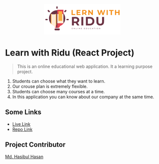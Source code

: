 <p align="center">
<img src="public/logo.png">
</p>

# Learn with Ridu (React Project)

> This is an online educational web application. It a learning purpose project.

1. Students can choose what they want to learn.
2. Our crouse plan is extremely flexible.
3. Students can choose many courses at a time.
4. In this application you can know about our company at the same time.

## Some Links
- [Live Link]()
- [Repo Link]()

## Project Contributor
[Md. Hasibul Hasan](https://relaxed-goldwasser-08852e.netlify.app/)




